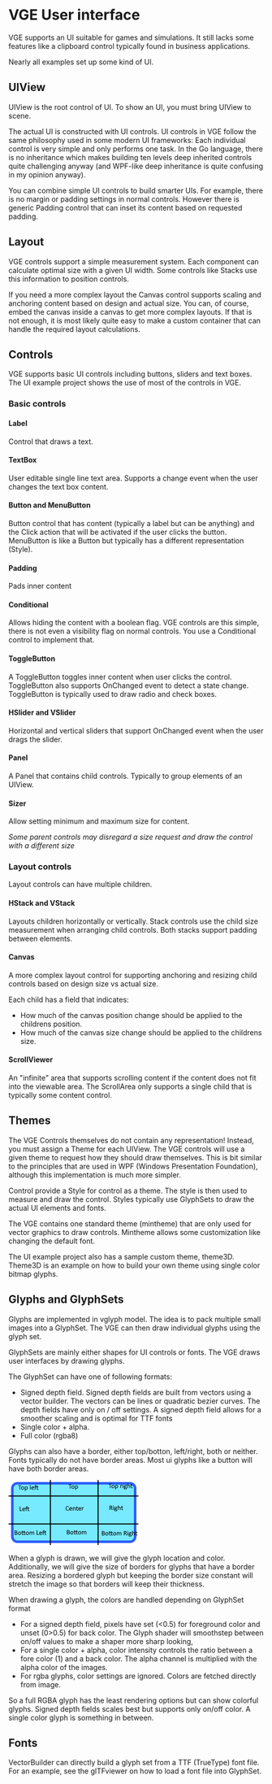 # VGE User interface

VGE supports an UI suitable for games and simulations. It still lacks some features like a clipboard control typically found in business applications.

Nearly all examples set up some kind of UI.

## UIView

UIView is the root control of UI. To show an UI, you must bring UIView to scene.

The actual UI is constructed with UI controls. UI controls in VGE follow the same philosophy used in some modern UI frameworks: 
Each individual control is very simple and only performs one task. In the Go language, there is no inheritance which makes building ten levels deep inherited controls quite challenging anyway (and WPF-like deep inheritance is quite confusing in my opinion anyway).

You can combine simple UI controls to build smarter UIs.
For example, there is no margin or padding settings in normal controls. However there is generic Padding control
that can inset its content based on requested padding. 

## Layout

VGE controls support a simple measurement system. Each component can calculate optimal size with a given UI width.
Some controls like Stacks use this information to position controls. 

If you need a more complex layout the Canvas control supports scaling and anchoring content based on design and actual size. 
You can, of course, embed the canvas inside a canvas to get more complex layouts. 
If that is not enough, it is most likely quite easy to make a custom container that can handle the required layout calculations.

## Controls

VGE supports basic UI controls including buttons, sliders and text boxes. The UI example project shows the use of most of the controls in VGE.

### Basic controls

#### Label

Control that draws a text.

#### TextBox

User editable single line text area. 
Supports a change event when the user changes the text box content.
 
#### Button and MenuButton

Button control that has content (typically a label but can be anything) and the Click action that will be activated if the user clicks the button. 
MenuButton is like a Button but typically has a different representation (Style).

#### Padding

Pads inner content

#### Conditional

Allows hiding the content with a boolean flag. VGE controls are this simple, there is not even a visibility flag on normal controls. 
You use a Conditional control to implement that. 

#### ToggleButton

A ToggleButton toggles inner content when user clicks the control. 
ToggleButton also supports OnChanged event to detect a state change. ToggleButton is typically used to draw radio and check boxes.

#### HSlider and VSlider

Horizontal and vertical sliders that support OnChanged event when the user drags the slider.

#### Panel

A Panel that contains child controls. Typically to group elements of an UIView. 

#### Sizer

Allow setting minimum and maximum size for content. 

_Some parent controls may disregard a size request and draw the control with a different size_


### Layout controls

Layout controls can have multiple children. 

#### HStack and VStack

Layouts children horizontally or vertically. Stack controls use the child size measurement when
arranging child controls. Both stacks support padding between elements. 

#### Canvas

A more complex layout control for supporting anchoring and resizing child controls based on design size vs actual size.

Each child has a field that indicates:
 - How much of the canvas position change should be applied to the childrens position.
 - How much of the canvas size change should be applied to the childrens size. 
 
#### ScrollViewer

An "infinite" area that supports scrolling content if the content does not fit into the viewable area.
The ScrollArea only supports a single child that is typically some content control.


## Themes

The VGE Controls themselves do not contain any representation! Instead, you must assign a Theme for each UIView. 
The VGE controls will use a given theme to request how they should draw themselves. 
This is bit similar to the principles that are used in WPF (Windows Presentation Foundation), although this implementation is much more simpler.

Control provide a Style for control as a theme. The style is then used to measure and draw the control. 
Styles typically use GlyphSets to draw the actual UI elements and fonts.

The VGE contains one standard theme (mintheme) that are only used for vector graphics to draw controls. 
Mintheme allows some customization like changing the default font. 

The UI example project also has a sample custom theme, theme3D. Theme3D is an example on how to build your own theme using single color bitmap glyphs.  
   
## Glyphs and GlyphSets

Glyphs are implemented in vglyph model. The idea is to pack multiple small images into a GlyphSet. The VGE can then draw individual glyphs using the glyph set.

GlyphSets are mainly either shapes for UI controls or fonts. The VGE draws user interfaces by drawing glyphs.

The GlyphSet can have one of following formats:
- Signed depth field. Signed depth fields are built from vectors using a vector builder. The vectors can be lines or quadratic bezier curves. The depth fields have only on / off settings.
A signed depth field allows for a smoother scaling and is optimal for TTF fonts 
- Single color + alpha. 
- Full color (rgba8)

Glyphs can also have a border, either top/botton, left/right, both or neither. 
Fonts typically do not have border areas. Most ui glyphs like a button will have both border areas.

![Glyph areas](glyph_split.png)

When a glyph is drawn, we will give the glyph location and color. Additionally, we will give the size of borders for glyphs that have a border area. 
Resizing a bordered glyph but keeping the border size constant will stretch the image so that borders will keep their thickness.

When drawing a glyph, the colors are handled depending on GlyphSet format
- For a signed depth field, pixels have set (<0.5) for foreground color and unset (0>0.5) for back color. 
  The Glyph shader will smoothstep between on/off values to make a shaper more sharp looking,  
- For a single color + alpha, color intensity controls the ratio between a fore color (1) and a back color. The alpha channel is multiplied with the alpha color of the images.
- For rgba glyphs, color settings are ignored. Colors are fetched directly from image.

So a full RGBA glyph has the least rendering options but can show colorful glyphs. Signed depth fields scales best but supports only on/off color. 
A single color glyph is something in between.

## Fonts

VectorBuilder can directly build a glyph set from a TTF (TrueType) font file. 
For an example, see the glTFviewer on how to load a font file into GlyphSet.



